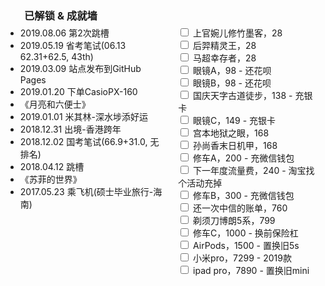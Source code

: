 <!-- Todo
[x] google搜索
[x] 归档
[x] 分类归档
[x] 标签归档
[x] 正文
[x] 首页
[x] 目录(div.post-toc)跟随页面滚动平移
[x] 正文页上给“分类”和“标签”加上超链接
[ ] "about"页
-->
<h3 style="padding-left:30px;">已解锁 & 成就墙</h3>
<div style="display:flex;justify-content:space-between;">
    <ul id="accomplishment-list" style="margin-top: -10px;">
        <li>2019.08.06 第2次跳槽</li>
        <li>2019.05.19 省考笔试(06.13 62.31+62.5, 43th)</li>
        <li>2019.03.09 站点发布到GitHub Pages</li>
        <li>2019.01.20 下单CasioPX-160</li>
        <li>《月亮和六便士》</li>
        <li>2019.01.01 米其林-深水埗添好运</li>
        <li>2018.12.31 出境-香港跨年</li>
        <li>2018.12.02 国考笔试(66.9+31.0, 无排名)</li>
        <li>2018.04.12 跳槽</li>
        <li>《苏菲的世界》</li>
        <li>2017.05.23 乘飞机(硕士毕业旅行-海南)</li>
    </ul>
    <ul style="margin-top: -10px;list-style-type: none">
        <li><input type="checkbox" /> 上官婉儿修竹墨客，28</li>
        <li><input type="checkbox" /> 后羿精灵王，28</li>
        <li><input type="checkbox" /> 马超幸存者，28</li>
        <li><input type="checkbox" /> 眼镜A，98 - 还花呗</li>
        <li><input type="checkbox" /> 眼镜B，98 - 还花呗</li>
        <li><input type="checkbox" /> 国庆天字古道徒步，138 - 充银卡</li>
        <li><input type="checkbox" /> 眼镜C，149 - 充银卡</li>
        <li><input type="checkbox" /> 宫本地狱之眼，168</li>
        <li><input type="checkbox" /> 孙尚香末日机甲，168</li>
        <li><input type="checkbox" /> 修车A，200 - 充微信钱包</li>
        <li><input type="checkbox" /> 下一年度流量费，240 - 淘宝找个活动充掉</li>
        <li><input type="checkbox" /> 修车B，300 - 充微信钱包</li>
        <li><input type="checkbox" /> 还一次中信的账单，760</li>
        <li><input type="checkbox" /> 剃须刀博朗5系，799</li>
        <li><input type="checkbox" /> 修车C，1000 - 换前保险杠</li>
        <li><input type="checkbox" /> AirPods，1500 - 置换旧5s</li>
        <li><input type="checkbox" /> 小米pro，7299 - 2019款</li>
        <li><input type="checkbox" /> ipad pro，7890 - 置换旧mini</li>
    </ul>
</div>


<style>
</style>
